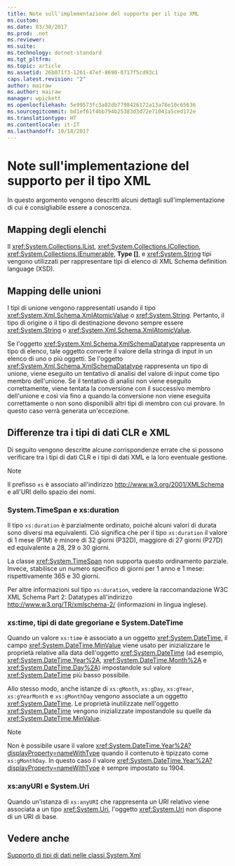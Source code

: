 ```yaml
---
title: Note sull'implementazione del supporto per il tipo XML
ms.custom: 
ms.date: 03/30/2017
ms.prod: .net
ms.reviewer: 
ms.suite: 
ms.technology: dotnet-standard
ms.tgt_pltfrm: 
ms.topic: article
ms.assetid: 26b071f3-1261-47ef-8690-0717f5cd93c1
caps.latest.revision: "2"
author: mairaw
ms.author: mairaw
manager: wpickett
ms.openlocfilehash: 5e99573fc3a82db7798426172a13a78e10c65636
ms.sourcegitcommit: bd1ef61f4bb794b25383d3d72e71041a5ced172e
ms.translationtype: HT
ms.contentlocale: it-IT
ms.lasthandoff: 10/18/2017
---
```

# <a name="xml-type-support-implementation-notes"></a>Note sull'implementazione del supporto per il tipo XML
In questo argomento vengono descritti alcuni dettagli sull'implementazione di cui è consigliabile essere a conoscenza.  
  
## <a name="list-mappings"></a>Mapping degli elenchi  
 Il <xref:System.Collections.IList>, <xref:System.Collections.ICollection>, <xref:System.Collections.IEnumerable>, **Type []**, e <xref:System.String> tipi vengono utilizzati per rappresentare tipi di elenco di XML Schema definition language (XSD).  
  
## <a name="union-mappings"></a>Mapping delle unioni  
 I tipi di unione vengono rappresentati usando il tipo <xref:System.Xml.Schema.XmlAtomicValue> o <xref:System.String>. Pertanto, il tipo di origine o il tipo di destinazione devono sempre essere <xref:System.String> o <xref:System.Xml.Schema.XmlAtomicValue>.  
  
 Se l'oggetto <xref:System.Xml.Schema.XmlSchemaDatatype> rappresenta un tipo di elenco, tale oggetto converte il valore della stringa di input in un elenco di uno o più oggetti. Se l'oggetto <xref:System.Xml.Schema.XmlSchemaDatatype> rappresenta un tipo di unione, viene eseguito un tentativo di analisi del valore di input come tipo membro dell'unione. Se il tentativo di analisi non viene eseguito correttamente, viene tentata la conversione con il successivo membro dell'unione e così via fino a quando la conversione non viene eseguita correttamente o non sono disponibili altri tipi di membro con cui provare. In questo caso verrà generata un'eccezione.  
  
## <a name="differences-between-clr-and-xml-data-types"></a>Differenze tra i tipi di dati CLR e XML  
 Di seguito vengono descritte alcune corrispondenze errate che si possono verificare tra i tipi di dati CLR e i tipi di dati XML e la loro eventuale gestione.  
  
> [!NOTE]
>  Il prefisso `xs` è associato all'indirizzo http://www.w3.org/2001/XMLSchema e all'URI dello spazio dei nomi.  
  
### <a name="systemtimespan-and-xsduration"></a>System.TimeSpan e xs:duration  
 Il tipo `xs:duration` è parzialmente ordinato, poiché alcuni valori di durata sono diversi ma equivalenti. Ciò significa che per il tipo `xs:duration` il valore di 1 mese (P1M) è minore di 32 giorni (P32D), maggiore di 27 giorni (P27D) ed equivalente a 28, 29 o 30 giorni.  
  
 La classe <xref:System.TimeSpan> non supporta questo ordinamento parziale. Invece, stabilisce un numero specifico di giorni per 1 anno e 1 mese: rispettivamente 365 e 30 giorni.  
  
 Per altre informazioni sul tipo `xs:duration`, vedere la raccomandazione W3C XML Schema Part 2: Datatypes all'indirizzo http://www.w3.org/TR/xmlschema-2/ (informazioni in lingua inglese).  
  
### <a name="xstime-gregorian-date-types-and-systemdatetime"></a>xs:time, tipi di date gregoriane e System.DateTime  
 Quando un valore `xs:time` è associato a un oggetto <xref:System.DateTime>, il campo <xref:System.DateTime.MinValue> viene usato per inizializzare le proprietà relative alla data dell'oggetto <xref:System.DateTime> (ad esempio, <xref:System.DateTime.Year%2A>, <xref:System.DateTime.Month%2A> e <xref:System.DateTime.Day%2A>) impostandole sul valore <xref:System.DateTime> più basso possibile.  
  
 Allo stesso modo, anche istanze di `xs:gMonth`, `xs:gDay`, `xs:gYear`, `xs:gYearMonth` e `xs:gMonthDay` vengono associate a un oggetto <xref:System.DateTime>. Le proprietà inutilizzate nell'oggetto <xref:System.DateTime> vengono inizializzate impostandole su quelle da <xref:System.DateTime.MinValue>.  
  
> [!NOTE]
>  Non è possibile usare il valore <xref:System.DateTime.Year%2A?displayProperty=nameWithType> quando il contenuto è tipizzato come `xs:gMonthDay`. In questo caso il valore <xref:System.DateTime.Year%2A?displayProperty=nameWithType> è sempre impostato su 1904.  
  
### <a name="xsanyuri-and-systemuri"></a>xs:anyURI e System.Uri  
 Quando un'istanza di `xs:anyURI` che rappresenta un URI relativo viene associata a un tipo <xref:System.Uri>, l'oggetto <xref:System.Uri> non dispone di un URI di base.  
  
## <a name="see-also"></a>Vedere anche  
 [Supporto di tipi di dati nelle classi System.Xml](../../../../docs/standard/data/xml/type-support-in-the-system-xml-classes.md)
